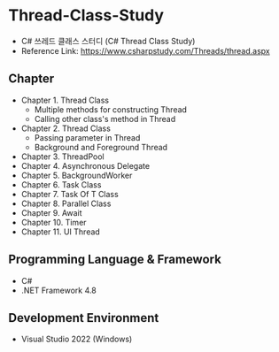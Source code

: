 # Thread-Class-Study
- C# 쓰레드 클래스 스터디 (C# Thread Class Study)
- Reference Link: https://www.csharpstudy.com/Threads/thread.aspx

## Chapter
- Chapter 1. Thread Class
  - Multiple methods for constructing Thread
  - Calling other class's method in Thread
- Chapter 2. Thread Class
  - Passing parameter in Thread
  - Background and Foreground Thread
- Chapter 3. ThreadPool
- Chapter 4. Asynchronous Delegate
- Chapter 5. BackgroundWorker
- Chapter 6. Task Class
- Chapter 7. Task Of T Class
- Chapter 8. Parallel Class
- Chapter 9. Await
- Chapter 10. Timer
- Chapter 11. UI Thread

## Programming Language & Framework
- C#
- .NET Framework 4.8

## Development Environment
- Visual Studio 2022 (Windows)
